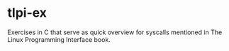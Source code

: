 # tlpi-ex
Exercises in C that serve as quick overview for syscalls mentioned in The Linux Programming Interface book.
